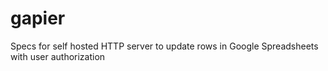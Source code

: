 gapier
======

Specs for self hosted HTTP server to update rows in Google Spreadsheets with user authorization
